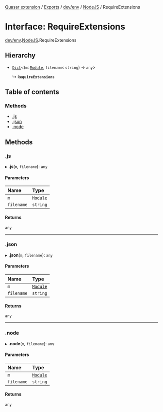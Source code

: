 [Quasar extension](../index.md) / [Exports](../modules.md) / [dev/env](../modules/dev_env.md) / [NodeJS](../modules/dev_env.NodeJS.md) / RequireExtensions

# Interface: RequireExtensions

[dev/env](../modules/dev_env.md).[NodeJS](../modules/dev_env.NodeJS.md).RequireExtensions

## Hierarchy

- [`Dict`](dev_env.NodeJS.Dict.md)<(`m`: [`Module`](dev_env.NodeJS.Module.md), `filename`: `string`) => `any`\>

  ↳ **`RequireExtensions`**

## Table of contents

### Methods

- [.js](dev_env.NodeJS.RequireExtensions.md#.js)
- [.json](dev_env.NodeJS.RequireExtensions.md#.json)
- [.node](dev_env.NodeJS.RequireExtensions.md#.node)

## Methods

### .js

▸ **.js**(`m`, `filename`): `any`

#### Parameters

| Name | Type |
| :------ | :------ |
| `m` | [`Module`](dev_env.NodeJS.Module.md) |
| `filename` | `string` |

#### Returns

`any`

___

### .json

▸ **.json**(`m`, `filename`): `any`

#### Parameters

| Name | Type |
| :------ | :------ |
| `m` | [`Module`](dev_env.NodeJS.Module.md) |
| `filename` | `string` |

#### Returns

`any`

___

### .node

▸ **.node**(`m`, `filename`): `any`

#### Parameters

| Name | Type |
| :------ | :------ |
| `m` | [`Module`](dev_env.NodeJS.Module.md) |
| `filename` | `string` |

#### Returns

`any`
